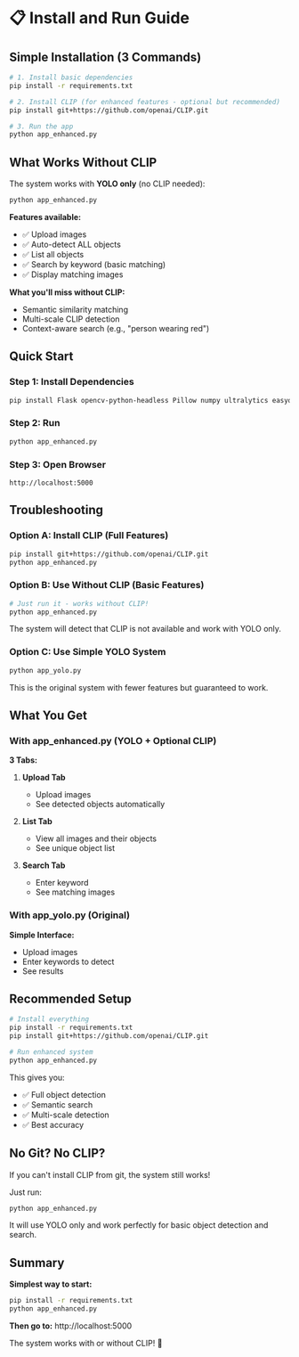 # 📋 Install and Run Guide

## Simple Installation (3 Commands)

```bash
# 1. Install basic dependencies
pip install -r requirements.txt

# 2. Install CLIP (for enhanced features - optional but recommended)
pip install git+https://github.com/openai/CLIP.git

# 3. Run the app
python app_enhanced.py
```

## What Works Without CLIP

The system works with **YOLO only** (no CLIP needed):

```bash
python app_enhanced.py
```

**Features available:**
- ✅ Upload images
- ✅ Auto-detect ALL objects  
- ✅ List all objects
- ✅ Search by keyword (basic matching)
- ✅ Display matching images

**What you'll miss without CLIP:**
- Semantic similarity matching
- Multi-scale CLIP detection
- Context-aware search (e.g., "person wearing red")

## Quick Start

### Step 1: Install Dependencies
```bash
pip install Flask opencv-python-headless Pillow numpy ultralytics easyocr reportlab
```

### Step 2: Run
```bash
python app_enhanced.py
```

### Step 3: Open Browser
```
http://localhost:5000
```

## Troubleshooting

### Option A: Install CLIP (Full Features)
```bash
pip install git+https://github.com/openai/CLIP.git
python app_enhanced.py
```

### Option B: Use Without CLIP (Basic Features)
```bash
# Just run it - works without CLIP!
python app_enhanced.py
```

The system will detect that CLIP is not available and work with YOLO only.

### Option C: Use Simple YOLO System
```bash
python app_yolo.py
```

This is the original system with fewer features but guaranteed to work.

## What You Get

### With app_enhanced.py (YOLO + Optional CLIP)

**3 Tabs:**

1. **Upload Tab**
   - Upload images
   - See detected objects automatically

2. **List Tab**
   - View all images and their objects
   - See unique object list

3. **Search Tab**  
   - Enter keyword
   - See matching images

### With app_yolo.py (Original)

**Simple Interface:**
- Upload images
- Enter keywords to detect
- See results

## Recommended Setup

```bash
# Install everything
pip install -r requirements.txt
pip install git+https://github.com/openai/CLIP.git

# Run enhanced system
python app_enhanced.py
```

This gives you:
- ✅ Full object detection
- ✅ Semantic search
- ✅ Multi-scale detection
- ✅ Best accuracy

## No Git? No CLIP?

If you can't install CLIP from git, the system still works!

Just run:
```bash
python app_enhanced.py
```

It will use YOLO only and work perfectly for basic object detection and search.

## Summary

**Simplest way to start:**
```bash
pip install -r requirements.txt
python app_enhanced.py
```

**Then go to:** http://localhost:5000

The system works with or without CLIP! 🎉

